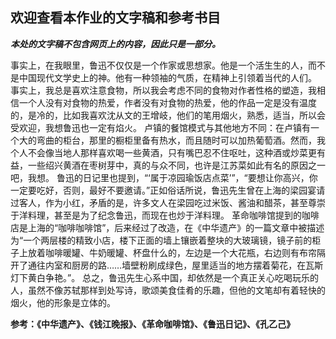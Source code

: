 ## 欢迎查看本作业的文字稿和参考书目

**_本处的文字稿不包含网页上的内容，因此只是一部分。_**

事实上，在我眼里，鲁迅不仅仅是一个作家或思想家。他是一个活生生的人，而不是中国现代文学史上的神。他有一种领袖的气质，在精神上引领着当代的人们。
事实上，我总是喜欢注意食物，所以我会考虑不同的食物对作者性格的塑造，我相信一个人没有对食物的热爱，作者没有对食物的热爱，他的作品一定是没有温度的，是冷的，比如我喜欢沈从文的王增岐，他们的笔用烟火，熟悉，适当，所以会受欢迎，我想鲁迅也一定有焰火。
卢镇的餐馆模式与其他地方不同：在卢镇有一个大的弯曲的柜台，那里的橱柜里备有热水，而且随时可以加热葡萄酒。然而，我个人不会像当地人那样喜欢喝一些黄酒，只有嘴巴忍不住呕吐，这种酒或炒菜更有益，一些绍兴黄酒在枣树芽中，真的与众不同，也许是江苏菜如此有名的原因之一吧，我想。
鲁迅的日记里也提到，“‘属于凉园瑜饭店点菜’”，“要想让你高兴，你一定要吃好，否则，最好不要邀请。”正如俗话所说，鲁迅先生曾在上海的梁园宴请过客人，作为小红，矛盾的是，许多文人在梁园吃过米饭、酱油和醋茶，甚至尊崇于洋料理，甚至是为了纪念鲁迅，而现在也炒于洋料理。
革命咖啡馆提到的咖啡店是上海的“咖啡咖啡馆”，后来经过了改造，在《中华遗产》的一篇文章中被描述为“一个两层楼的精致小店，楼下正面的墙上镶嵌着整块的大玻璃镜，镜子前的柜子上放着咖啡暖罐、牛奶暖罐、杯盘什么的，左边是一个大花瓶，右边则有布帘隔开了通往内室和厨房的路……墙壁粉刷成绿色，屋里适当的地方摆着菊花，在瓦斯灯下黄白争艳。”。
总之，鲁迅先生心系中国，却依然是一个真正关心吃喝玩乐的人，虽然不像苏轼那样到处写诗，歌颂美食佳肴的乐趣，但他的文笔却有着轻快的烟火，他的形象是立体的。


**参考：《中华遗产》、《钱江晚报》、《革命咖啡馆》、《鲁迅日记》、《孔乙己》**
